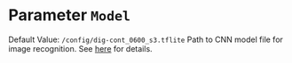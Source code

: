 # Parameter `Model`
Default Value: `/config/dig-cont_0600_s3.tflite`
Path to CNN model file for image recognition. See [here](../Choosing-the-Model) for details. 
